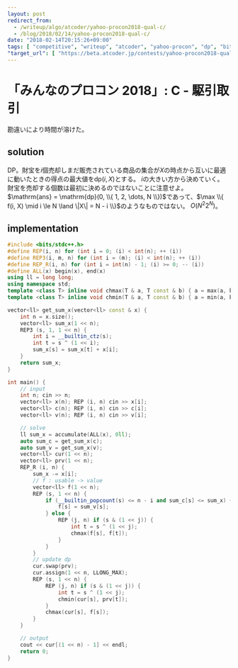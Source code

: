 ```yaml
---
layout: post
redirect_from:
  - /writeup/algo/atcoder/yahoo-procon2018-qual-c/
  - /blog/2018/02/14/yahoo-procon2018-qual-c/
date: "2018-02-14T20:15:26+09:00"
tags: [ "competitive", "writeup", "atcoder", "yahoo-procon", "dp", "bit-dp" ]
"target_url": [ "https://beta.atcoder.jp/contests/yahoo-procon2018-qual/tasks/yahoo_procon2018_qual_c" ]
---
```


# 「みんなのプロコン 2018」: C - 駆引取引

勘違いにより時間が溶けた。

## solution

DP。財宝を$i$個売却しまだ販売されている商品の集合が$X$の時点から互いに最適に動いたときの得点の最大値を$\mathrm{dp}(i, X)$とする。
$i$の大きい方から決めていく。
財宝を売却する個数は最初に決めるのではないことに注意せよ。
$\mathrm{ans} = \mathrm{dp}(0, \\{ 1, 2, \dots, N \\})$であって、$\max \\{ f(i, X) \mid i \le N \land \|X\| = N - i \\}$のようなものではない。
$O(N^2 2^N)$。


## implementation

``` c++
#include <bits/stdc++.h>
#define REP(i, n) for (int i = 0; (i) < int(n); ++ (i))
#define REP3(i, m, n) for (int i = (m); (i) < int(n); ++ (i))
#define REP_R(i, n) for (int i = int(n) - 1; (i) >= 0; -- (i))
#define ALL(x) begin(x), end(x)
using ll = long long;
using namespace std;
template <class T> inline void chmax(T & a, T const & b) { a = max(a, b); }
template <class T> inline void chmin(T & a, T const & b) { a = min(a, b); }

vector<ll> get_sum_x(vector<ll> const & x) {
    int n = x.size();
    vector<ll> sum_x(1 << n);
    REP3 (s, 1, 1 << n) {
        int i = __builtin_ctz(s);
        int t = s ^ (1 << i);
        sum_x[s] = sum_x[t] + x[i];
    }
    return sum_x;
}

int main() {
    // input
    int n; cin >> n;
    vector<ll> x(n); REP (i, n) cin >> x[i];
    vector<ll> c(n); REP (i, n) cin >> c[i];
    vector<ll> v(n); REP (i, n) cin >> v[i];

    // solve
    ll sum_x = accumulate(ALL(x), 0ll);
    auto sum_c = get_sum_x(c);
    auto sum_v = get_sum_x(v);
    vector<ll> cur(1 << n);
    vector<ll> prv(1 << n);
    REP_R (i, n) {
        sum_x -= x[i];
        // f : usable -> value
        vector<ll> f(1 << n);
        REP (s, 1 << n) {
            if (__builtin_popcount(s) <= n - i and sum_c[s] <= sum_x) {
                f[s] = sum_v[s];
            } else {
                REP (j, n) if (s & (1 << j)) {
                    int t = s ^ (1 << j);
                    chmax(f[s], f[t]);
                }
            }
        }
        // update dp
        cur.swap(prv);
        cur.assign(1 << n, LLONG_MAX);
        REP (s, 1 << n) {
            REP (j, n) if (s & (1 << j)) {
                int t = s ^ (1 << j);
                chmin(cur[s], prv[t]);
            }
            chmax(cur[s], f[s]);
        }
    }

    // output
    cout << cur[(1 << n) - 1] << endl;
    return 0;
}
```
